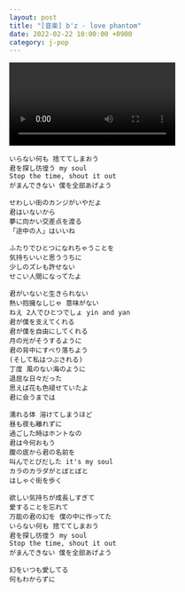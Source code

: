 ```yaml
---
layout: post
title: "[音楽] b'z - love phantom"
date: 2022-02-22 10:00:00 +0900
category: j-pop
---
```


<div class="video-container">
    <video id="player" class="video-js vjs-default-skin vjs-big-play-centered" data-json="/public/json/j-pop/b'z - love phantom.json"></video>
</div>

```
いらない何も 捨ててしまおう
君を探し彷徨う my soul
Stop the time, shout it out
がまんできない 僕を全部あげよう

せわしい街のカンジがいやだよ
君はいないから
夢に向かい交差点を渡る
「途中の人」はいいね

ふたりでひとつになれちゃうことを
気持ちいいと思ううちに
少しのズレも許せない
せこい人間になってたよ

君がいないと生きられない
熱い抱擁なしじゃ 意味がない
ねえ 2人でひとつでしょ yin and yan
君が僕を支えてくれる
君が僕を自由にしてくれる
月の光がそうするように
君の背中にすべり落ちよう
(そして私はつぶされる)
丁度 風のない海のように
退屈な日々だった
思えば花も色褪せていたよ
君に会うまでは

濡れる体 溶けてしまうほど
昼も夜も離れずに
過ごした時はホントなの
君は今何おもう
腹の底から君の名前を
叫んでとびだした it's my soul
カラのカラダがとぼとぼと
はしゃぐ街を歩く

欲しい気持ちが成長しすぎて
愛することを忘れて
万能の君の幻を 僕の中に作ってた
いらない何も 捨ててしまおう
君を探し彷徨う my soul
Stop the time, shout it out
がまんできない 僕を全部あげよう

幻をいつも愛してる
何もわからずに
```